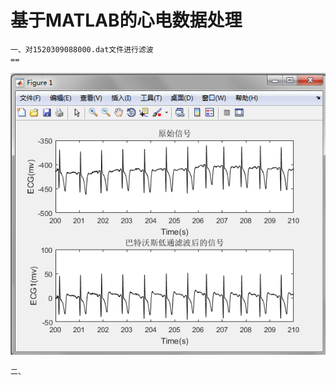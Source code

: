 基于MATLAB的心电数据处理  
=
    一、对1520309088000.dat文件进行滤波
    ==
![01ecg_sign](https://github.com/guangyubin/SmartHealth/blob/master/2018/students/S201815049/figure/01ecg_sign.png)           
   
    二、
